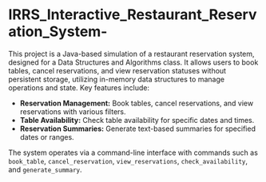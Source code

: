 # IRRS_Interactive_Restaurant_Reservation_System-

This project is a Java-based simulation of a restaurant reservation system, designed for a Data Structures and Algorithms class. It allows users to book tables, cancel reservations, and view reservation statuses without persistent storage, utilizing in-memory data structures to manage operations and state. Key features include:

- **Reservation Management:** Book tables, cancel reservations, and view reservations with various filters.
- **Table Availability:** Check table availability for specific dates and times.
- **Reservation Summaries:** Generate text-based summaries for specified dates or ranges.

The system operates via a command-line interface with commands such as `book_table`, `cancel_reservation`, `view_reservations`, `check_availability`, and `generate_summary`.
